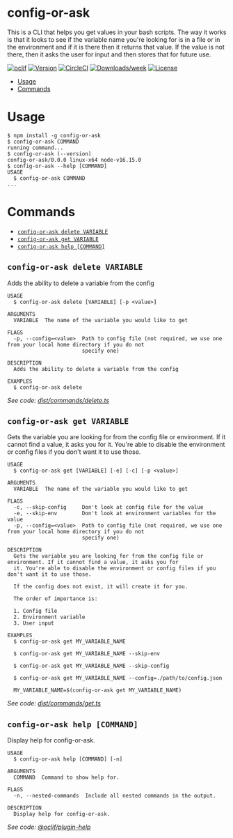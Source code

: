 config-or-ask
=================

This is a CLI that helps you get values in your bash scripts. The way it works is that it looks to see if the variable name you're looking for is in a file or in the environment and if it is there then it returns that value. If the value is not there, then it asks the user for input and then stores that for future use.


[![oclif](https://img.shields.io/badge/cli-oclif-brightgreen.svg)](https://oclif.io)
[![Version](https://img.shields.io/npm/v/oclif-hello-world.svg)](https://npmjs.org/package/oclif-hello-world)
[![CircleCI](https://circleci.com/gh/oclif/hello-world/tree/main.svg?style=shield)](https://circleci.com/gh/oclif/hello-world/tree/main)
[![Downloads/week](https://img.shields.io/npm/dw/oclif-hello-world.svg)](https://npmjs.org/package/oclif-hello-world)
[![License](https://img.shields.io/npm/l/oclif-hello-world.svg)](https://github.com/oclif/hello-world/blob/main/package.json)

<!-- toc -->
* [Usage](#usage)
* [Commands](#commands)
<!-- tocstop -->
# Usage
<!-- usage -->
```sh-session
$ npm install -g config-or-ask
$ config-or-ask COMMAND
running command...
$ config-or-ask (--version)
config-or-ask/0.0.0 linux-x64 node-v16.15.0
$ config-or-ask --help [COMMAND]
USAGE
  $ config-or-ask COMMAND
...
```
<!-- usagestop -->
# Commands
<!-- commands -->
* [`config-or-ask delete VARIABLE`](#config-or-ask-delete-variable)
* [`config-or-ask get VARIABLE`](#config-or-ask-get-variable)
* [`config-or-ask help [COMMAND]`](#config-or-ask-help-command)

## `config-or-ask delete VARIABLE`

Adds the ability to delete a variable from the config

```
USAGE
  $ config-or-ask delete [VARIABLE] [-p <value>]

ARGUMENTS
  VARIABLE  The name of the variable you would like to get

FLAGS
  -p, --config=<value>  Path to config file (not required, we use one from your local home directory if you do not
                        specify one)

DESCRIPTION
  Adds the ability to delete a variable from the config

EXAMPLES
  $ config-or-ask delete
```

_See code: [dist/commands/delete.ts](https://github.com/entrostat/config-or-ask/blob/v0.0.0/dist/commands/delete.ts)_

## `config-or-ask get VARIABLE`

Gets the variable you are looking for from the config file or environment. If it cannot find a value, it asks you for it. You're able to disable the environment or config files if you don't want it to use those.

```
USAGE
  $ config-or-ask get [VARIABLE] [-e] [-c] [-p <value>]

ARGUMENTS
  VARIABLE  The name of the variable you would like to get

FLAGS
  -c, --skip-config     Don't look at config file for the value
  -e, --skip-env        Don't look at environment variables for the value
  -p, --config=<value>  Path to config file (not required, we use one from your local home directory if you do not
                        specify one)

DESCRIPTION
  Gets the variable you are looking for from the config file or environment. If it cannot find a value, it asks you for
  it. You're able to disable the environment or config files if you don't want it to use those.

  If the config does not exist, it will create it for you.

  The order of importance is:

  1. Config file
  2. Environment variable
  3. User input

EXAMPLES
  $ config-or-ask get MY_VARIABLE_NAME

  $ config-or-ask get MY_VARIABLE_NAME --skip-env

  $ config-or-ask get MY_VARIABLE_NAME --skip-config

  $ config-or-ask get MY_VARIABLE_NAME --config=./path/to/config.json

  MY_VARIABLE_NAME=$(config-or-ask get MY_VARIABLE_NAME)
```

_See code: [dist/commands/get.ts](https://github.com/entrostat/config-or-ask/blob/v0.0.0/dist/commands/get.ts)_

## `config-or-ask help [COMMAND]`

Display help for config-or-ask.

```
USAGE
  $ config-or-ask help [COMMAND] [-n]

ARGUMENTS
  COMMAND  Command to show help for.

FLAGS
  -n, --nested-commands  Include all nested commands in the output.

DESCRIPTION
  Display help for config-or-ask.
```

_See code: [@oclif/plugin-help](https://github.com/oclif/plugin-help/blob/v5.1.20/src/commands/help.ts)_
<!-- commandsstop -->
